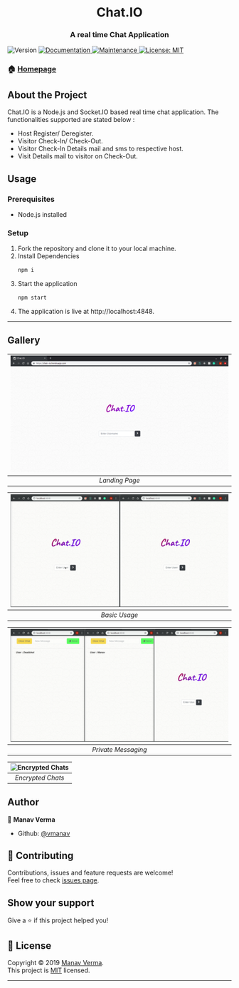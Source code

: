 <h1 align="center">Chat.IO</h1>
<h3 align="center">A real time Chat Application</h3>
<p>

  <img alt="Version" src="https://img.shields.io/badge/version-1.0.0-blue.svg?cacheSeconds=2592000" />
  <a href="https://github.com/vmanav/Chat.IO#readme" target="_blank">
    <img alt="Documentation" src="https://img.shields.io/badge/documentation-yes-brightgreen.svg" />
  </a>
  <a href="https://github.com/vmanav/Chat.IO/graphs/commit-activity" target="_blank">
    <img alt="Maintenance" src="https://img.shields.io/badge/Maintained%3F-yes-green.svg" />
  </a>
  <a href="https://github.com/vmanav/Chat.IO/blob/master/LICENSE" target="_blank">
    <img alt="License: MIT" src="https://img.shields.io/github/license/vmanav/Chat.IO" />
  </a>

</p>

### 🏠 [Homepage](https://github.com/vmanav/Chat.IO#readme)

## About the Project

Chat.IO is a Node.js and  Socket.IO based real time chat application.
The functionalities supported are stated below :

* Host Register/ Deregister.
* Visitor Check-In/ Check-Out.
* Visitor Check-In Details mail and sms to respective host.
* Visit Details mail to visitor on Check-Out.

## Usage

### Prerequisites 

* Node.js installed

### Setup

1. Fork the repository and clone it to your local machine.
1. Install Dependencies
    ```sh
    npm i
    ```
1. Start the application
    ```sh
    npm start
1. The application is live at http://localhost:4848.

---

## Gallery

|![Home Page](./public/screenshots/landingPage.png)|
|:-------:|
|*Landing Page*|

|![Basic Usage](./public/screenshots/basicUsage.gif)|
|:-------:|
|*Basic Usage*|

|![Private Messaging](./public/screenshots/privateMessaging.gif)|
|:-------:|
|*Private Messaging*|

|![Encrypted Chats](./public/screenshots/encryptedChats.gif)|
|:-------:|
|*Encrypted Chats*|


## Author

👤 **Manav Verma**

* Github: [@vmanav](https://github.com/vmanav)

## 🤝 Contributing

Contributions, issues and feature requests are welcome!<br />Feel free to check [issues page](https://github.com/vmanav/Chat.IO/issues).

## Show your support

Give a ⭐️ if this project helped you!

## 📝 License

Copyright © 2019 [Manav Verma](https://github.com/vmanav).<br />
This project is [MIT](https://github.com/vmanav/Chat.IO/blob/master/LICENSE) licensed.

***
